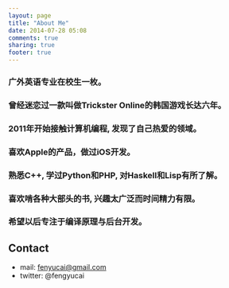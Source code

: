 ```yaml
---
layout: page
title: "About Me"
date: 2014-07-28 05:08
comments: true
sharing: true
footer: true
---
```


###    广外英语专业在校生一枚。
###    曾经迷恋过一款叫做Trickster Online的韩国游戏长达六年。
###    2011年开始接触计算机编程, 发现了自己热爱的领域。
###    喜欢Apple的产品，做过iOS开发。
###    熟悉C++, 学过Python和PHP, 对Haskell和Lisp有所了解。
###    喜欢啃各种大部头的书, 兴趣太广泛而时间精力有限。
###    希望以后专注于编译原理与后台开发。
 
## Contact
* mail: fenyucai@gmail.com
* twitter: @fengyucai


